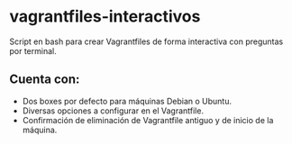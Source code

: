# vagrantfiles-interactivos

<p>Script en bash para crear Vagrantfiles de forma interactiva con preguntas por terminal.</p>
<h2>Cuenta con:</h2>
<ul>
  <li>Dos boxes por defecto para máquinas Debian o Ubuntu.</li>
  <li>Diversas opciones a configurar en el Vagrantfile.</li>
  <li>Confirmación de eliminación de Vagrantfile antiguo y de inicio de la máquina.</li>
</ul>
